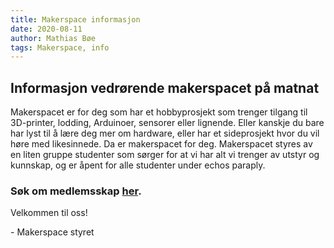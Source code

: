```yaml
---
title: Makerspace informasjon
date: 2020-08-11
author: Mathias Bøe
tags: Makerspace, info
---
```


## Informasjon vedrørende makerspacet på matnat

Makerspacet er for deg som har et hobbyprosjekt som trenger tilgang til 3D-printer, lodding, Arduinoer, sensorer eller lignende. Eller kanskje du bare har lyst til å lære deg mer om hardware, eller har et sideprosjekt hvor du vil høre med likesinnede. Da er makerspacet for deg. Makerspacet styres av en liten gruppe studenter som sørger for at vi har alt vi trenger av utstyr og kunnskap, og er åpent for alle studenter under echos paraply.

### Søk om medlemsskap [her](http://bit.ly/echomakerspace).

Velkommen til oss!

\- Makerspace styret
